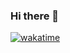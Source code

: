 ### Hi there 👋
[![wakatime](https://wakatime.com/badge/user/ede740b4-c066-46b1-94e3-8631a44edbbc.svg)](https://wakatime.com/@ede740b4-c066-46b1-94e3-8631a44edbbc)
<!--
**PM-95025/PM-95025** is a ✨ _special_ ✨ repository because its `README.md` (this file) appears on your GitHub profile.

Here are some ideas to get you started:

- 🔭 I’m currently working on ...
- 🌱 I’m currently learning ...
- 👯 I’m looking to collaborate on ...
- 🤔 I’m looking for help with ...
- 💬 Ask me about ...
- 📫 How to reach me: ...
- 😄 Pronouns: ...
- ⚡ Fun fact: ...
-->
